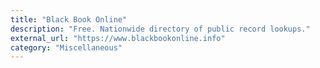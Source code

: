 ```yaml
---
title: "Black Book Online"
description: "Free. Nationwide directory of public record lookups."
external_url: "https://www.blackbookonline.info"
category: "Miscellaneous"
---
```

